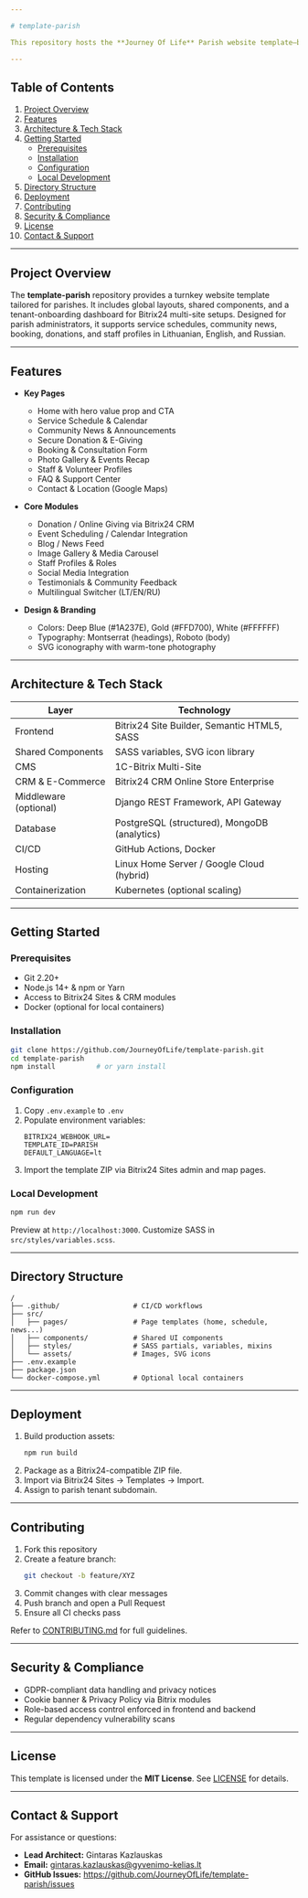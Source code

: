 ```yaml
---

# template-parish

This repository hosts the **Journey Of Life** Parish website template—built on Bitrix24 CRM Sites & Stores—to accelerate deployment of GDPR-compliant, multilingual parish sites with service schedules, community engagement, donations, and tenant onboarding.

---
```


## Table of Contents

1. [Project Overview](#project-overview)  
2. [Features](#features)  
3. [Architecture & Tech Stack](#architecture--tech-stack)  
4. [Getting Started](#getting-started)  
   - [Prerequisites](#prerequisites)  
   - [Installation](#installation)  
   - [Configuration](#configuration)  
   - [Local Development](#local-development)  
5. [Directory Structure](#directory-structure)  
6. [Deployment](#deployment)  
7. [Contributing](#contributing)  
8. [Security & Compliance](#security--compliance)  
9. [License](#license)  
10. [Contact & Support](#contact--support)  

---

## Project Overview

The **template-parish** repository provides a turnkey website template tailored for parishes. It includes global layouts, shared components, and a tenant-onboarding dashboard for Bitrix24 multi-site setups. Designed for parish administrators, it supports service schedules, community news, booking, donations, and staff profiles in Lithuanian, English, and Russian.

---

## Features

- **Key Pages**  
  - Home with hero value prop and CTA  
  - Service Schedule & Calendar  
  - Community News & Announcements  
  - Secure Donation & E-Giving  
  - Booking & Consultation Form  
  - Photo Gallery & Events Recap  
  - Staff & Volunteer Profiles  
  - FAQ & Support Center  
  - Contact & Location (Google Maps)  

- **Core Modules**  
  - Donation / Online Giving via Bitrix24 CRM  
  - Event Scheduling / Calendar Integration  
  - Blog / News Feed  
  - Image Gallery & Media Carousel  
  - Staff Profiles & Roles  
  - Social Media Integration  
  - Testimonials & Community Feedback  
  - Multilingual Switcher (LT/EN/RU)  

- **Design & Branding**  
  - Colors: Deep Blue (#1A237E), Gold (#FFD700), White (#FFFFFF)  
  - Typography: Montserrat (headings), Roboto (body)  
  - SVG iconography with warm-tone photography  

---

## Architecture & Tech Stack

| Layer                  | Technology                                    |
|------------------------|-----------------------------------------------|
| Frontend               | Bitrix24 Site Builder, Semantic HTML5, SASS   |
| Shared Components      | SASS variables, SVG icon library              |
| CMS                    | 1C-Bitrix Multi-Site                          |
| CRM & E-Commerce       | Bitrix24 CRM Online Store Enterprise          |
| Middleware (optional)  | Django REST Framework, API Gateway            |
| Database               | PostgreSQL (structured), MongoDB (analytics)  |
| CI/CD                  | GitHub Actions, Docker                        |
| Hosting                | Linux Home Server / Google Cloud (hybrid)     |
| Containerization       | Kubernetes (optional scaling)                 |

---

## Getting Started

### Prerequisites

- Git 2.20+  
- Node.js 14+ & npm or Yarn  
- Access to Bitrix24 Sites & CRM modules  
- Docker (optional for local containers)  

### Installation

```bash
git clone https://github.com/JourneyOfLife/template-parish.git
cd template-parish
npm install          # or yarn install
```

### Configuration

1. Copy `.env.example` to `.env`  
2. Populate environment variables:
   ```
   BITRIX24_WEBHOOK_URL=
   TEMPLATE_ID=PARISH
   DEFAULT_LANGUAGE=lt
   ```
3. Import the template ZIP via Bitrix24 Sites admin and map pages.

### Local Development

```bash
npm run dev
```

Preview at `http://localhost:3000`. Customize SASS in `src/styles/variables.scss`.

---

## Directory Structure

```
/
├── .github/                  # CI/CD workflows
├── src/
│   ├── pages/                # Page templates (home, schedule, news...)
│   ├── components/           # Shared UI components
│   ├── styles/               # SASS partials, variables, mixins
│   └── assets/               # Images, SVG icons
├── .env.example
├── package.json
└── docker-compose.yml        # Optional local containers
```

---

## Deployment

1. Build production assets:
   ```bash
   npm run build
   ```
2. Package as a Bitrix24-compatible ZIP file.  
3. Import via Bitrix24 Sites → Templates → Import.  
4. Assign to parish tenant subdomain.

---

## Contributing

1. Fork this repository  
2. Create a feature branch:
   ```bash
   git checkout -b feature/XYZ
   ```
3. Commit changes with clear messages  
4. Push branch and open a Pull Request  
5. Ensure all CI checks pass  

Refer to [CONTRIBUTING.md](CONTRIBUTING.md) for full guidelines.

---

## Security & Compliance

- GDPR-compliant data handling and privacy notices  
- Cookie banner & Privacy Policy via Bitrix modules  
- Role-based access control enforced in frontend and backend  
- Regular dependency vulnerability scans

---

## License

This template is licensed under the **MIT License**. See [LICENSE](LICENSE) for details.

---

## Contact & Support

For assistance or questions:

- **Lead Architect:** Gintaras Kazlauskas  
- **Email:** gintaras.kazlauskas@gyvenimo-kelias.lt  
- **GitHub Issues:** https://github.com/JourneyOfLife/template-parish/issues
